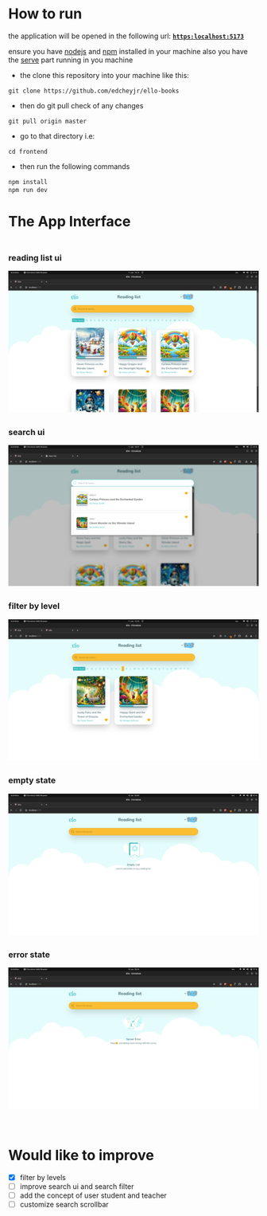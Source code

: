 # How to run

the application will be opened in the following url: [**`https:localhost:5173`**](https:localhost:5173)

ensure you have [nodejs](https://nodejs.org/en) and [npm](https://www.npmjs.com/) installed in your machine also you have the [serve](https://github.com/edcheyjr/ello-books/backend) part running in you machine

- the clone this repository into your machine like this:

```
git clone https://github.com/edcheyjr/ello-books

```

- then do git pull check of any changes

```
git pull origin master

```

- go to that directory i.e:

```
cd frontend

```

- then run the following commands

```
npm install
npm run dev

```

# The App Interface

<div style="display: flex; justify-content: space-between; flex-direction:column;">
<div style="margin-top:4px;">
<h3>reading list ui</h3>
  <img src="images/Screenshot_1.2.png" alt="books" title="nreading list" style="max-width: 100%; max-height: 100%; width: auto; height: auto; margin-right: 10px;">
  <!-- <img src="images/Screenshot_1.0.png" alt="books" title="nreading list" style="max-width: 100%; max-height: 100%; width: auto; height: auto; margin-right: 10px;"> -->
</div>
<div style="margin-top:4px;">
<h3>search ui</h3>
  <img src="images/Screenshot_2.2.png" alt="search" title="search of books" style="max-width: 100%; max-height: 100%; width: auto; height: auto; margin-right: 10px;">
  </div>
   <div style="margin-top:4px;">
      <h3>filter by level</h3>
      <img src="images/Screenshot_5.1.png" alt="filter by level image" title="filter by level image" style="max-width: 100%; max-height: 100%; width: auto; height: auto; margin-right: 10px;">
  </div>
  <div style="margin-top:4px;">
    <h3>empty state</h3>
    <img src="images/Screenshot_3.png" alt="empty state" title="no books in reading list" style="max-width: 100%; max-height: 100%; width: auto; height: auto; margin-right: 10px;">
  </div>
   <div style="margin-top:4px;">
      <h3>error state</h3>
      <img src="images/Screenshot_4.png" alt="error state" title="server error state" style="max-width: 100%; max-height: 100%; width: auto; height: auto; margin-right: 10px;">
  </div>
</div>

<br>
<br>

# Would like to improve

- [x] filter by levels
- [ ] improve search ui and search filter
- [ ] add the concept of user student and teacher
- [ ] customize search scrollbar
